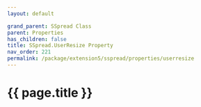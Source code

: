 ```yaml
---
layout: default

grand_parent: SSpread Class
parent: Properties
has_children: false
title: SSpread.UserResize Property
nav_order: 221
permalink: /package/extension5/sspread/properties/userresize
---
```

# {{ page.title }}